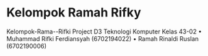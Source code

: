 # Kelompok Ramah  Rifky
 Kelompok-Rama--Rifki Project D3 Teknologi Komputer Kelas 43-02 • Muhammad Rifki Ferdiansyah  (6702194022) • Ramah Rinaldi Ruslan (6702190006)
